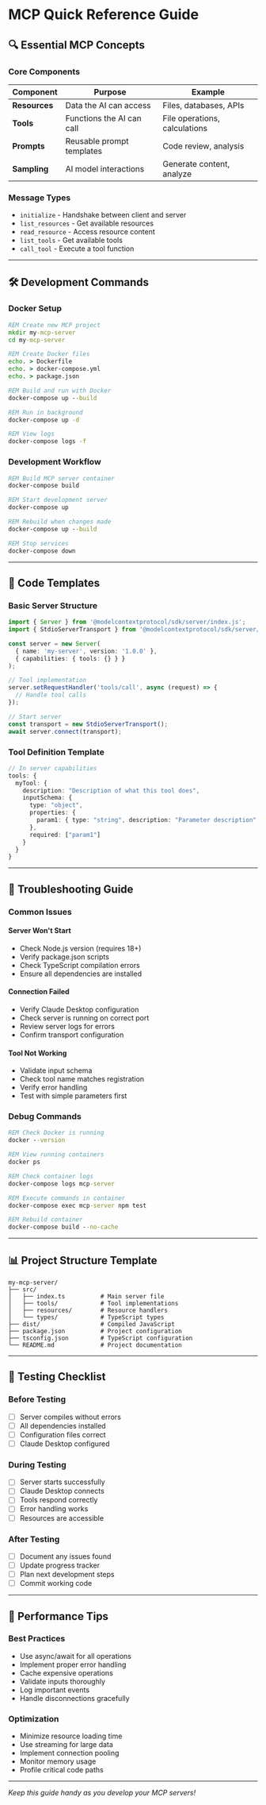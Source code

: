 # MCP Quick Reference Guide

## 🔍 Essential MCP Concepts

### Core Components
| Component | Purpose | Example |
|-----------|---------|---------|
| **Resources** | Data the AI can access | Files, databases, APIs |
| **Tools** | Functions the AI can call | File operations, calculations |
| **Prompts** | Reusable prompt templates | Code review, analysis |
| **Sampling** | AI model interactions | Generate content, analyze |

### Message Types
- `initialize` - Handshake between client and server
- `list_resources` - Get available resources
- `read_resource` - Access resource content
- `list_tools` - Get available tools
- `call_tool` - Execute a tool function

---

## 🛠️ Development Commands

### Docker Setup
```cmd
REM Create new MCP project
mkdir my-mcp-server
cd my-mcp-server

REM Create Docker files
echo. > Dockerfile
echo. > docker-compose.yml
echo. > package.json

REM Build and run with Docker
docker-compose up --build

REM Run in background
docker-compose up -d

REM View logs
docker-compose logs -f
```

### Development Workflow
```cmd
REM Build MCP server container
docker-compose build

REM Start development server
docker-compose up

REM Rebuild when changes made
docker-compose up --build

REM Stop services
docker-compose down
```

---

## 📝 Code Templates

### Basic Server Structure
```typescript
import { Server } from '@modelcontextprotocol/sdk/server/index.js';
import { StdioServerTransport } from '@modelcontextprotocol/sdk/server/stdio.js';

const server = new Server(
  { name: 'my-server', version: '1.0.0' },
  { capabilities: { tools: {} } }
);

// Tool implementation
server.setRequestHandler('tools/call', async (request) => {
  // Handle tool calls
});

// Start server
const transport = new StdioServerTransport();
await server.connect(transport);
```

### Tool Definition Template
```typescript
// In server capabilities
tools: {
  myTool: {
    description: "Description of what this tool does",
    inputSchema: {
      type: "object",
      properties: {
        param1: { type: "string", description: "Parameter description" }
      },
      required: ["param1"]
    }
  }
}
```

---

## 🔧 Troubleshooting Guide

### Common Issues

#### Server Won't Start
- Check Node.js version (requires 18+)
- Verify package.json scripts
- Check TypeScript compilation errors
- Ensure all dependencies are installed

#### Connection Failed
- Verify Claude Desktop configuration
- Check server is running on correct port
- Review server logs for errors
- Confirm transport configuration

#### Tool Not Working
- Validate input schema
- Check tool name matches registration
- Verify error handling
- Test with simple parameters first

### Debug Commands
```cmd
REM Check Docker is running
docker --version

REM View running containers
docker ps

REM Check container logs
docker-compose logs mcp-server

REM Execute commands in container
docker-compose exec mcp-server npm test

REM Rebuild container
docker-compose build --no-cache
```

---

## 📊 Project Structure Template

```
my-mcp-server/
├── src/
│   ├── index.ts          # Main server file
│   ├── tools/            # Tool implementations
│   ├── resources/        # Resource handlers
│   └── types/            # TypeScript types
├── dist/                 # Compiled JavaScript
├── package.json          # Project configuration
├── tsconfig.json         # TypeScript configuration
└── README.md             # Project documentation
```

---

## 🎯 Testing Checklist

### Before Testing
- [ ] Server compiles without errors
- [ ] All dependencies installed
- [ ] Configuration files correct
- [ ] Claude Desktop configured

### During Testing
- [ ] Server starts successfully
- [ ] Claude Desktop connects
- [ ] Tools respond correctly
- [ ] Error handling works
- [ ] Resources are accessible

### After Testing
- [ ] Document any issues found
- [ ] Update progress tracker
- [ ] Plan next development steps
- [ ] Commit working code

---

## 🚀 Performance Tips

### Best Practices
- Use async/await for all operations
- Implement proper error handling
- Cache expensive operations
- Validate inputs thoroughly
- Log important events
- Handle disconnections gracefully

### Optimization
- Minimize resource loading time
- Use streaming for large data
- Implement connection pooling
- Monitor memory usage
- Profile critical code paths

---

*Keep this guide handy as you develop your MCP servers!*

